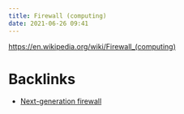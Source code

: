 ```yaml
---
title: Firewall (computing)
date: 2021-06-26 09:41
---
```


https://en.wikipedia.org/wiki/Firewall_(computing)

# Backlinks

- [Next-generation firewall](2021-06-26--09-40-02Z--next-generation_firewall.md)
